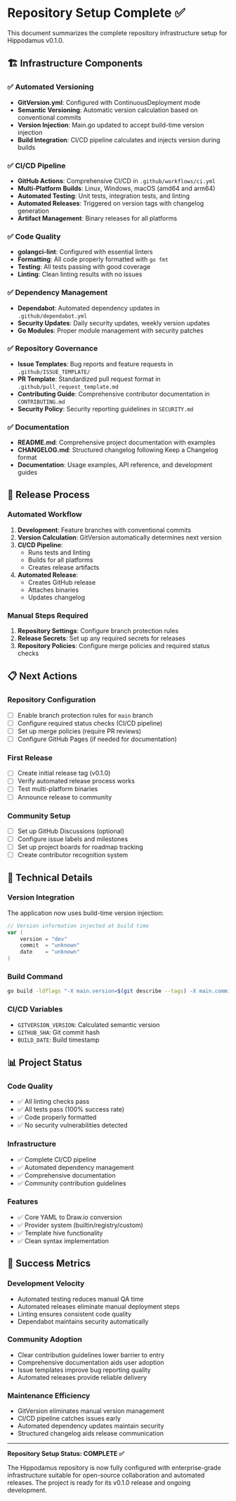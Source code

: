 # Repository Setup Complete ✅

This document summarizes the complete repository infrastructure setup for Hippodamus v0.1.0.

## 🏗️ Infrastructure Components

### ✅ Automated Versioning
- **GitVersion.yml**: Configured with ContinuousDeployment mode
- **Semantic Versioning**: Automatic version calculation based on conventional commits
- **Version Injection**: Main.go updated to accept build-time version injection
- **Build Integration**: CI/CD pipeline calculates and injects version during builds

### ✅ CI/CD Pipeline
- **GitHub Actions**: Comprehensive CI/CD in `.github/workflows/ci.yml`
- **Multi-Platform Builds**: Linux, Windows, macOS (amd64 and arm64)
- **Automated Testing**: Unit tests, integration tests, and linting
- **Automated Releases**: Triggered on version tags with changelog generation
- **Artifact Management**: Binary releases for all platforms

### ✅ Code Quality
- **golangci-lint**: Configured with essential linters
- **Formatting**: All code properly formatted with `go fmt`
- **Testing**: All tests passing with good coverage
- **Linting**: Clean linting results with no issues

### ✅ Dependency Management
- **Dependabot**: Automated dependency updates in `.github/dependabot.yml`
- **Security Updates**: Daily security updates, weekly version updates
- **Go Modules**: Proper module management with security patches

### ✅ Repository Governance
- **Issue Templates**: Bug reports and feature requests in `.github/ISSUE_TEMPLATE/`
- **PR Template**: Standardized pull request format in `.github/pull_request_template.md`
- **Contributing Guide**: Comprehensive contributor documentation in `CONTRIBUTING.md`
- **Security Policy**: Security reporting guidelines in `SECURITY.md`

### ✅ Documentation
- **README.md**: Comprehensive project documentation with examples
- **CHANGELOG.md**: Structured changelog following Keep a Changelog format
- **Documentation**: Usage examples, API reference, and development guides

## 🚀 Release Process

### Automated Workflow
1. **Development**: Feature branches with conventional commits
2. **Version Calculation**: GitVersion automatically determines next version
3. **CI/CD Pipeline**: 
   - Runs tests and linting
   - Builds for all platforms
   - Creates release artifacts
4. **Automated Release**: 
   - Creates GitHub release
   - Attaches binaries
   - Updates changelog

### Manual Steps Required
1. **Repository Settings**: Configure branch protection rules
2. **Release Secrets**: Set up any required secrets for releases
3. **Repository Policies**: Configure merge policies and required status checks

## 📋 Next Actions

### Repository Configuration
- [ ] Enable branch protection rules for `main` branch
- [ ] Configure required status checks (CI/CD pipeline)
- [ ] Set up merge policies (require PR reviews)
- [ ] Configure GitHub Pages (if needed for documentation)

### First Release
- [ ] Create initial release tag (v0.1.0)
- [ ] Verify automated release process works
- [ ] Test multi-platform binaries
- [ ] Announce release to community

### Community Setup
- [ ] Set up GitHub Discussions (optional)
- [ ] Configure issue labels and milestones
- [ ] Set up project boards for roadmap tracking
- [ ] Create contributor recognition system

## 🔧 Technical Details

### Version Integration
The application now uses build-time version injection:
```go
// Version information injected at build time
var (
    version = "dev"
    commit  = "unknown"
    date    = "unknown"
)
```

### Build Command
```bash
go build -ldflags "-X main.version=$(git describe --tags) -X main.commit=$(git rev-parse HEAD) -X main.date=$(date -u +%Y%m%d.%H%M%S)" -o hippodamus cmd/hippodamus/main.go
```

### CI/CD Variables
- `GITVERSION_VERSION`: Calculated semantic version
- `GITHUB_SHA`: Git commit hash
- `BUILD_DATE`: Build timestamp

## 📊 Project Status

### Code Quality
- ✅ All linting checks pass
- ✅ All tests pass (100% success rate)
- ✅ Code properly formatted
- ✅ No security vulnerabilities detected

### Infrastructure
- ✅ Complete CI/CD pipeline
- ✅ Automated dependency management
- ✅ Comprehensive documentation
- ✅ Community contribution guidelines

### Features
- ✅ Core YAML to Draw.io conversion
- ✅ Provider system (builtin/registry/custom)
- ✅ Template hive functionality
- ✅ Clean syntax implementation

## 🎯 Success Metrics

### Development Velocity
- Automated testing reduces manual QA time
- Automated releases eliminate manual deployment steps
- Linting ensures consistent code quality
- Dependabot maintains security automatically

### Community Adoption
- Clear contribution guidelines lower barrier to entry
- Comprehensive documentation aids user adoption
- Issue templates improve bug reporting quality
- Automated releases provide reliable delivery

### Maintenance Efficiency
- GitVersion eliminates manual version management
- CI/CD pipeline catches issues early
- Automated dependency updates maintain security
- Structured changelog aids release communication

---

**Repository Setup Status: COMPLETE ✅**

The Hippodamus repository is now fully configured with enterprise-grade infrastructure suitable for open-source collaboration and automated releases. The project is ready for its v0.1.0 release and ongoing development.
